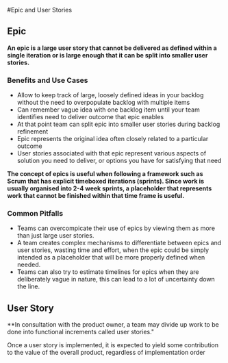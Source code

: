 #Epic and User Stories

## Epic

**An epic is a large user story that cannot be delivered as defined within a single iteration or is large enough that it can be split into smaller user stories.**


### Benefits and Use Cases

- Allow to keep track of large, loosely defined ideas in your backlog without the need to overpopulate backlog with multiple items
- Can remember vague idea with one backlog item until your team identifies need to deliver outcome that epic enables
- At that point team can split epic into smaller user stories during backlog refinement
- Epic represents the original idea often closely related to a particular outcome
- User stories associated with that epic represent various aspects of solution you need to deliver, or options you have for satisfying that need

**The concept of epics is useful when following a framework such as Scrum that has explicit timeboxed iterations (sprints). Since work is usually organised into 2-4 week sprints, a placeholder that represents work that cannot be finished within that time frame is useful.**

### Common Pitfalls

- Teams can overcompicate their use of epics by viewing them as more than just large user stories.
- A team creates complex mechanisms to differentiate between epics and user stories, wasting time and effort, when the epic could be simply intended as a placeholder that will be more properly defined when needed.
- Teams can also try to estimate timelines for epics when they are deliberately vague in nature, this can lead to a lot of uncertainty down the line.


## User Story

**In consultation with the product owner, a team may divide up work to be done into functional increments called user stories."

Once a user story is implemented, it is expected to yield some contribution to the value of the overall product, regardless of implementation order
